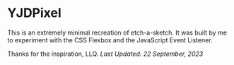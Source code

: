 # YJDPixel

This is an extremely minimal recreation of etch-a-sketch.
It was built by me to experiment with the CSS Flexbox and the JavaScript Event Listener.

Thanks for the inspiration, LLQ.
_Last Updated: 22 September, 2023_
